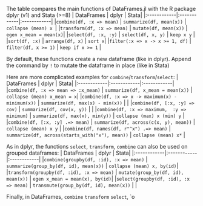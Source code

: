 The table compares the main functions of DataFrames.jl with the R package dplyr (v1) and Stata (>=8)
| DataFrames       | dplyr | Stata|
|:------------|:------------|:------------|
|`combine(df, :x => mean)`  | `summarize(df, mean(x))`    | `collapse (mean) x `|
|`transform(df, :x => mean)`   | `mutate(df, mean(x))`    | `egen x_mean = mean(x)`|
|`select(df, :x, :y)`   | `select(df, x, y)`  | `keep x y` |
|`sort(df, :x)`   | `arrange(df, x)`    | `sort x`|
|`filter(:x => x -> x >= 1, df)`   | `filter(df, x >= 1)`  | `keep if x >= 1` |

By default, these functions create a new dataframe (like in dplyr). Append the command by `!`  to mutate the dataframe in place (like in Stata)

Here are more complicated examples for `combine`/`transform`/`select`:
| DataFrames       | dplyr | Stata|
|:------------|:------------|:------------|
|`combine(df, :x => mean => :x_mean)`   | `summarize(df, x_mean = mean(x))`    | `collapse (mean) x_mean = x`|
|`combine(df, :x => x -> maximum(x) - minimum(x))`   | `summarize(df, max(x) - min(x))`    | |
|`combine(df, [:x, :y] => cov)`   | `summarize(df, cov(x, y))`    | |
|`combine(df, :x => maximum,  :y => minimum)`   | `summarize(df, max(x), min(y))`    | `collapse (max) x (min) y` |
|`combine(df, [:x, :y] .=> mean)`   | `summarize(df, across(c(x, y), mean))`    | `collapse (mean) x y` |
|`combine(df, names(df, r"^x") .=> mean)`   | `summarize(df, across(starts_with("x"), mean))`    | `collapse (mean) x*` |


As in dplyr, the functions `select`, `transform`, `combine` can also be used on grouped dataframes:
| DataFrames       | dplyr | Stata|
|:------------|:------------|:------------|
|`combine(groupby(df, :id), :x => mean)`  | `summarize(group_by(df, id), mean(x))`    | `collapse (mean) x, by(id)`|
|`transform(groupby(df, :id), :x => mean)`   | `mutate(group_by(df, id), mean(x))`    | `egen x_mean = mean(x), by(id)`|
|`select(groupby(df, :id), :x => mean)`   | `transmute(group_by(df, id), mean(x))`    | |

Finally, in DataFrames, `combine` `transform` `select`, `o


